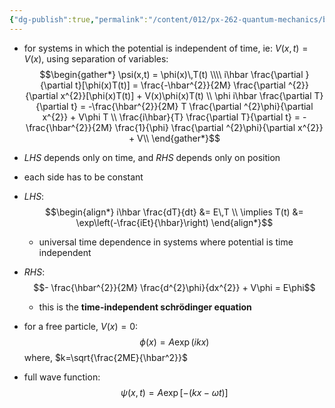 ```yaml
---
{"dg-publish":true,"permalink":"/content/012/px-262-quantum-mechanics/b-introduction/px-262-b2-time-independent-schroedinger-equation/","created":"2024-11-25T10:50:32.000+00:00","updated":"2024-12-07T11:34:08.020+00:00"}
---
```


- for systems in which the potential is independent of time, ie: $V(x,t)=V(x)$, using separation of variables:
$$\begin{gather*}
	\psi(x,t) = \phi(x)\,T(t) \\\\
	i\hbar \frac{\partial }{\partial t}[\phi(x)T(t)] = \frac{-\hbar^{2}}{2M} \frac{\partial ^{2}}{\partial x^{2}}[\phi(x)T(t)] + V(x)\phi(x)T(t) \\
	\phi i\hbar \frac{\partial T}{\partial t} = -\frac{\hbar^{2}}{2M} T \frac{\partial ^{2}\phi}{\partial x^{2}} + V\phi T \\
	\frac{i\hbar}{T} \frac{\partial T}{\partial t} = -\frac{\hbar^{2}}{2M} \frac{1}{\phi} \frac{\partial ^{2}\phi}{\partial x^{2}} + V\\
\end{gather*}$$
- $LHS$ depends only on time, and $RHS$ depends only on position
- each side has to be constant
- $LHS:$ 
$$\begin{align*}
	i\hbar \frac{dT}{dt} &= E\,T \\
	\implies T(t) &= \exp\left(-\frac{iEt}{\hbar}\right)
\end{align*}$$
	- universal time dependence in systems where potential is time independent
- $RHS:$ 
  $$- \frac{\hbar^{2}}{2M} \frac{d^{2}\phi}{dx^{2}} + V\phi = E\phi$$
	- this is the **time-independent schrödinger equation**

- for a free particle, ${} V(x)=0:$ 
  $$\phi(x) = A\exp(ikx)$$
	where, $k=\sqrt{\frac{2ME}{\hbar^2}}$
- full wave function: 
  $$\psi(x,t) = A\exp[-(kx-\omega t)]$$
